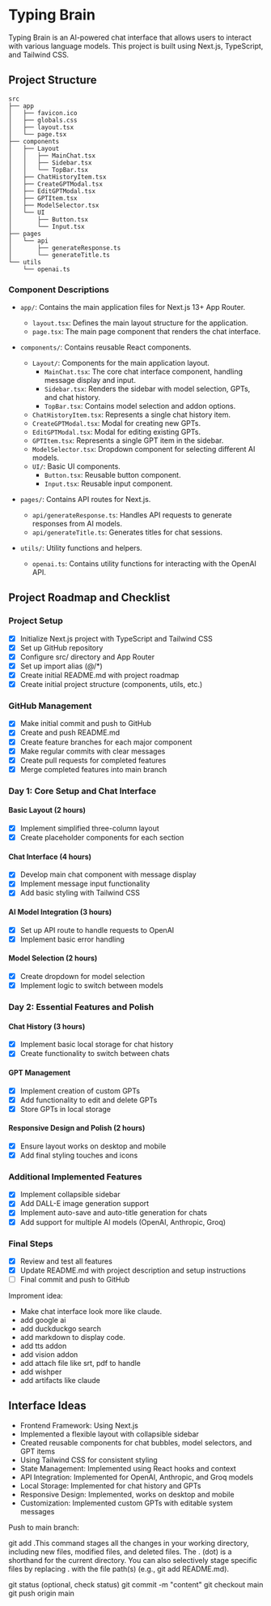 # Typing Brain

Typing Brain is an AI-powered chat interface that allows users to interact with various language models. This project is built using Next.js, TypeScript, and Tailwind CSS.

## Project Structure

```
src
├── app
│   ├── favicon.ico
│   ├── globals.css
│   ├── layout.tsx
│   └── page.tsx
├── components
│   ├── Layout
│   │   ├── MainChat.tsx
│   │   ├── Sidebar.tsx
│   │   └── TopBar.tsx
│   ├── ChatHistoryItem.tsx
│   ├── CreateGPTModal.tsx
│   ├── EditGPTModal.tsx
│   ├── GPTItem.tsx
│   ├── ModelSelector.tsx
│   └── UI
│       ├── Button.tsx
│       └── Input.tsx
├── pages
│   └── api
│       ├── generateResponse.ts
│       └── generateTitle.ts
└── utils
    └── openai.ts
```

### Component Descriptions

- `app/`: Contains the main application files for Next.js 13+ App Router.
  - `layout.tsx`: Defines the main layout structure for the application.
  - `page.tsx`: The main page component that renders the chat interface.

- `components/`: Contains reusable React components.
  - `Layout/`: Components for the main application layout.
    - `MainChat.tsx`: The core chat interface component, handling message display and input.
    - `Sidebar.tsx`: Renders the sidebar with model selection, GPTs, and chat history.
    - `TopBar.tsx`: Contains model selection and addon options.
  - `ChatHistoryItem.tsx`: Represents a single chat history item.
  - `CreateGPTModal.tsx`: Modal for creating new GPTs.
  - `EditGPTModal.tsx`: Modal for editing existing GPTs.
  - `GPTItem.tsx`: Represents a single GPT item in the sidebar.
  - `ModelSelector.tsx`: Dropdown component for selecting different AI models.
  - `UI/`: Basic UI components.
    - `Button.tsx`: Reusable button component.
    - `Input.tsx`: Reusable input component.

- `pages/`: Contains API routes for Next.js.
  - `api/generateResponse.ts`: Handles API requests to generate responses from AI models.
  - `api/generateTitle.ts`: Generates titles for chat sessions.

- `utils/`: Utility functions and helpers.
  - `openai.ts`: Contains utility functions for interacting with the OpenAI API.

## Project Roadmap and Checklist

### Project Setup
- [x] Initialize Next.js project with TypeScript and Tailwind CSS
- [x] Set up GitHub repository
- [x] Configure src/ directory and App Router
- [x] Set up import alias (@/*)
- [x] Create initial README.md with project roadmap
- [x] Create initial project structure (components, utils, etc.)

### GitHub Management
- [x] Make initial commit and push to GitHub
- [x] Create and push README.md
- [x] Create feature branches for each major component
- [x] Make regular commits with clear messages
- [x] Create pull requests for completed features
- [x] Merge completed features into main branch

### Day 1: Core Setup and Chat Interface
#### Basic Layout (2 hours)
- [x] Implement simplified three-column layout
- [x] Create placeholder components for each section

#### Chat Interface (4 hours)
- [x] Develop main chat component with message display
- [x] Implement message input functionality
- [x] Add basic styling with Tailwind CSS

#### AI Model Integration (3 hours)
- [x] Set up API route to handle requests to OpenAI
- [x] Implement basic error handling

#### Model Selection (2 hours)
- [x] Create dropdown for model selection
- [x] Implement logic to switch between models

### Day 2: Essential Features and Polish
#### Chat History (3 hours)
- [x] Implement basic local storage for chat history
- [x] Create functionality to switch between chats

#### GPT Management
- [x] Implement creation of custom GPTs
- [x] Add functionality to edit and delete GPTs
- [x] Store GPTs in local storage

#### Responsive Design and Polish (2 hours)
- [x] Ensure layout works on desktop and mobile
- [x] Add final styling touches and icons

### Additional Implemented Features
- [x] Implement collapsible sidebar
- [x] Add DALL-E image generation support
- [x] Implement auto-save and auto-title generation for chats
- [x] Add support for multiple AI models (OpenAI, Anthropic, Groq)

### Final Steps
- [x] Review and test all features
- [x] Update README.md with project description and setup instructions
- [ ] Final commit and push to GitHub

Improment idea: 

- Make chat interface look more like claude.
- add google ai
- add duckduckgo search 
- add markdown to display code.
- add tts addon
- add vision addon
- add attach file like srt, pdf to handle 
- add wishper
- add artifacts like claude

## Interface Ideas

- Frontend Framework: Using Next.js
- Implemented a flexible layout with collapsible sidebar
- Created reusable components for chat bubbles, model selectors, and GPT items
- Using Tailwind CSS for consistent styling
- State Management: Implemented using React hooks and context
- API Integration: Implemented for OpenAI, Anthropic, and Groq models
- Local Storage: Implemented for chat history and GPTs
- Responsive Design: Implemented, works on desktop and mobile
- Customization: Implemented custom GPTs with editable system messages


Push to main branch:

git add .This command stages all the changes in your working directory, including new files, modified files, and deleted files. The . (dot) is a shorthand for the current directory. You can also selectively stage specific files by replacing . with the file path(s) (e.g., git add README.md).

git status (optional, check status) 
git commit -m "content"
 git checkout main 
    git push origin main
